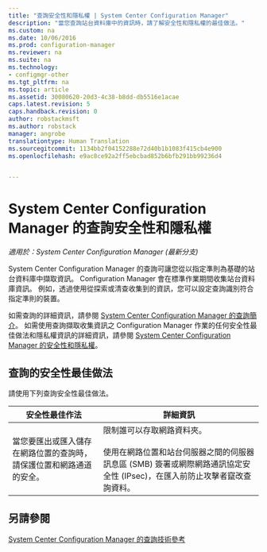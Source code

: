 ```yaml
---
title: "查詢安全性和隱私權 | System Center Configuration Manager"
description: "當您查詢站台資料庫中的資訊時，請了解安全性和隱私權的最佳做法。"
ms.custom: na
ms.date: 10/06/2016
ms.prod: configuration-manager
ms.reviewer: na
ms.suite: na
ms.technology:
- configmgr-other
ms.tgt_pltfrm: na
ms.topic: article
ms.assetid: 30080620-20d3-4c38-b8dd-db5516e1acae
caps.latest.revision: 5
caps.handback.revision: 0
author: robstackmsft
ms.author: robstack
manager: angrobe
translationtype: Human Translation
ms.sourcegitcommit: 1134bb2f04152288e72d40b1b1083f415cb4e900
ms.openlocfilehash: e9ac8ce92a2ff5ebcbad852b6bfb291bb99236d4


---
```

# <a name="security-and-privacy-for-queries-in-system-center-configuration-manager"></a>System Center Configuration Manager 的查詢安全性和隱私權

*適用於：System Center Configuration Manager (最新分支)*

System Center Configuration Manager 的查詢可讓您從以指定準則為基礎的站台資料庫中擷取資訊。 Configuration Manager 會在標準作業期間收集站台資料庫資訊。 例如，透過使用從探索或清查收集到的資訊，您可以設定查詢識別符合指定準則的裝置。  

 如需查詢的詳細資訊，請參閱 [System Center Configuration Manager 的查詢簡介](../../../core/servers/manage/introduction-to-queries.md)。 如需使用查詢擷取收集資訊之 Configuration Manager 作業的任何安全性最佳做法和隱私權資訊的詳細資訊，請參閱 [System Center Configuration Manager 的安全性和隱私權](../../../core/plan-design/security/security-and-privacy.md)。  

## <a name="security-best-practices-for-queries"></a>查詢的安全性最佳做法  
 請使用下列查詢安全性最佳做法。  

|安全性最佳作法|詳細資訊|  
|----------------------------|----------------------|  
|當您要匯出或匯入儲存在網路位置的查詢時，請保護位置和網路通道的安全。|限制誰可以存取網路資料夾。<br /><br /> 使用在網路位置和站台伺服器之間的伺服器訊息區 (SMB) 簽署或網際網路通訊協定安全性 (IPsec)，在匯入前防止攻擊者竄改查詢資料。|  

## <a name="see-also"></a>另請參閱  
 [System Center Configuration Manager 的查詢技術參考](../../../core/servers/manage/queries-technical-reference.md)



<!--HONumber=Nov16_HO1-->


